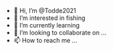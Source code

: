 - 👋 Hi, I’m @Todde2021
- 👀 I’m interested in fishing
- 🌱 I’m currently learning 
- 💞️ I’m looking to collaborate on ...
- 📫 How to reach me ...

<!---
Todde2021/Todde2021 is a ✨ special ✨ repository because its `README.md` (this file) appears on your GitHub profile.
You can click the Preview link to take a look at your changes.
--->
